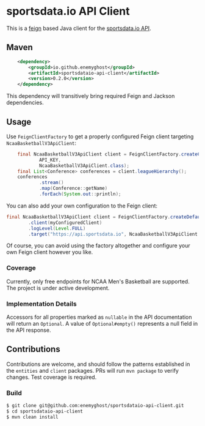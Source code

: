 # sportsdata.io API Client
This is a [feign](https://github.com/OpenFeign/feign) based Java client for the [sportsdata.io API](https://sportsdata.io/developers/api-documentation/ncaa-basketball#).

## Maven
```xml
    <dependency>
        <groupId>io.github.enemyghost</groupId>
        <artifactId>sportsdataio-api-client</artifactId>
        <version>0.2.0</version>
    </dependency>
```

This dependency will transitively bring required Feign and Jackson dependencies.

## Usage
Use `FeignClientFactory` to get a properly configured Feign client targeting `NcaaBasketballV3ApiClient`:

```java
    final NcaaBasketballV3ApiClient client = FeignClientFactory.createClient("https://api.sportsdata.io",
            API_KEY,
            NcaaBasketballV3ApiClient.class);
    final List<Conference> conferences = client.leagueHierarchy();
    conferences
            .stream()
            .map(Conference::getName)
            .forEach(System.out::println);
```

You can also add your own configuration to the Feign client:

```java
final NcaaBasketballV3ApiClient client = FeignClientFactory.createDefaultBuilder(API_KEY, NcaaBasketballV3ApiClient.class)
        .client(myConfiguredClient)
        .logLevel(Level.FULL)
        .target("https://api.sportsdata.io", NcaaBasketballV3ApiClient.class);
```

Of course, you can avoid using the factory altogether and configure your own Feign client however you like.

### Coverage
Currently, only free endpoints for NCAA Men's Basketball are supported. The project is under active development.

### Implementation Details
Accessors for all properties marked as `nullable` in the API documentation will return an `Optional`. A value of
`Optional#empty()` represents a null field in the API response.

## Contributions
Contributions are welcome, and should follow the patterns established in the `entities` and `client` packages. PRs will run `mvn package` to verify changes. Test coverage is required.

### Build
```bash
$ git clone git@github.com:enemyghost/sportsdataio-api-client.git
$ cd sportsdataio-api-client
$ mvn clean install
```
